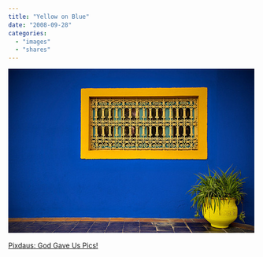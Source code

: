 ```yaml
---
title: "Yellow on Blue"
date: "2008-09-28"
categories: 
  - "images"
  - "shares"
---
```


![](images/4wnP83SaFefhlen1QzTTcH6qo1_1280.jpg)

[Pixdaus: God Gave Us Pics!](http://pixdaus.com/single.php?id=84790)
